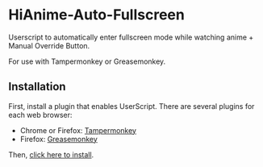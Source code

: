 # HiAnime-Auto-Fullscreen
Userscript to automatically enter fullscreen mode while watching anime + Manual Override Button.

For use with Tampermonkey or Greasemonkey.

Installation
------------

First, install a plugin that enables UserScript. There are several plugins for each web browser:

- Chrome or Firefox: [Tampermonkey](https://www.tampermonkey.net/)
- Firefox: [Greasemonkey](https://addons.mozilla.org/en-US/firefox/addon/greasemonkey/)

Then, [click here to install](https://gist.github.com/HaroldPetersInskipp/24ce2a7e8d9a6969c342656a23b6b892/raw/hianime-auto-fullscreen.user.js).
